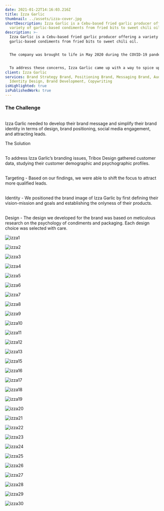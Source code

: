```yaml
---
date: 2021-01-22T14:16:03.216Z
title: Izza Garlic
thumbnail: ../assets/izza-cover.jpg
shortDescription: Izza Garlic is a Cebu-based fried garlic producer offering a
  variety of garlic-based condiments from fried bits to sweet chili oil.
description: >-
  Izza Garlic is a Cebu-based fried garlic producer offering a variety of
  garlic-based condiments from fried bits to sweet chili oil.


  The company was brought to life in May 2020 during the COVID-19 pandemic when, in addition to the virus itself, food became a primary source of concern. With dining out no longer being a practical option, many came to rely on home-cooked meals. However, home cooks faced new challenges, from running out of recipes and ideas to finding the task tedious and becoming a chore.


  To address these concerns, Izza Garlic came up with a way to spice up homemade meals and simplify home cooking and meal prepping for everyone in the city.
client: Izza Garlic
services: Brand Strategy Brand, Positioning Brand, Messaging Brand, Audit Brand,
  Identity Design, Brand Development, Copywriting
isHighlighted: true
isPublishedWork: true
---
```

### The Challenge

\
Izza Garlic needed to develop their brand message and simplify their brand identity in terms of design, brand positioning, social media engagement, and attracting leads.

The Solution

\
To address Izza Garlic’s branding issues, Tribox Design gathered customer data, studying their customer demographic and psychographic profiles.

\
Targeting - Based on our findings, we were able to shift the focus to attract more qualified leads.

\
Identity - We positioned the brand image of Izza Garlic by first defining their vision-mission and goals and establishing the onlyness of their products.

\
Design - The design we developed for the brand was based on meticulous research on the psychology of condiments and packaging. Each design choice was selected with care.





![izza1](../assets/izza-1.jpg)





![izza2](../assets/izza-2.jpg)



![izza3](../assets/izza-3.jpg)





![izza4](../assets/izza-4.jpg)





![izza5](../assets/izza-5.jpg)





![izza6](../assets/izza-6.jpg)





![izza7](../assets/izza-7.jpg)





![izza8](../assets/izza-8.jpg)





![izza9](../assets/izza-9.jpg)





![izza10](../assets/izza-10.jpg)



![izza11](../assets/izza-11.jpg)





![izza12](../assets/izza-12.jpg)



![izza13](../assets/izza-13.jpg)





![izza15](../assets/izza-15.jpg)





![izza16](../assets/izza-16.jpg)





![izza17](../assets/izza-17.jpg)





![izza18](../assets/izza-18.jpg)





![izza19](../assets/izza-19.jpg)





![izza20](../assets/izza-20.jpg)



![izza21](../assets/izza-21.jpg)





![izza22](../assets/izza-22.jpg)





![izza23](../assets/izza-23.jpg)





![izza24](../assets/izza-24.jpg)





![izza25](../assets/izza-25.jpg)





![izza26](../assets/izza-26.jpg)





![izza27](../assets/izza-27.jpg)





![izza28](../assets/izza-28.jpg)





![izza29](../assets/izza-29.jpg)





![izza30](../assets/izza-30.jpg)